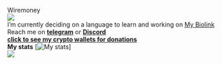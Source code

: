 Wiremoney
<br>
<a href="https://komarev.com/ghpvc"> <img align="center" src="https://komarev.com/ghpvc/?username=wiremoneyy"/></a>
<br>
I’m currently deciding on a language to learn and working on [My Biolink](https://github.com/wiremoneyy/biolinktest2-main)
<br>
Reach me on [**telegram**](https://t.me/ukwarden) or [**Discord**](https://discord.com/users/865911778235908168)
<br>
[**click to see my crypto wallets for donations**](https://einfachctf.live/wallets.txt)
<br>
**My stats**
[![**My stats**](https://github-readme-stats.vercel.app/api?username=wiremoneyy&show_icons=true&theme=tokyonight)]
<br>
![](https://hit.yhype.me/github/profile?user_id=140651577)
